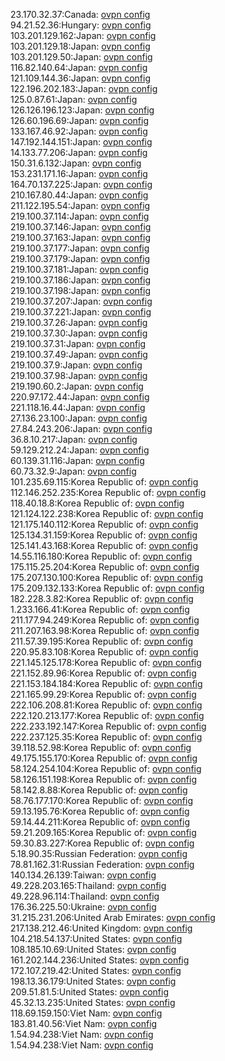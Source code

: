 23.170.32.37:Canada: [ovpn config](vpn/23_170_32_37.ovpn)  
94.21.52.36:Hungary: [ovpn config](vpn/94_21_52_36.ovpn)  
103.201.129.162:Japan: [ovpn config](vpn/103_201_129_162.ovpn)  
103.201.129.18:Japan: [ovpn config](vpn/103_201_129_18.ovpn)  
103.201.129.50:Japan: [ovpn config](vpn/103_201_129_50.ovpn)  
116.82.140.64:Japan: [ovpn config](vpn/116_82_140_64.ovpn)  
121.109.144.36:Japan: [ovpn config](vpn/121_109_144_36.ovpn)  
122.196.202.183:Japan: [ovpn config](vpn/122_196_202_183.ovpn)  
125.0.87.61:Japan: [ovpn config](vpn/125_0_87_61.ovpn)  
126.126.196.123:Japan: [ovpn config](vpn/126_126_196_123.ovpn)  
126.60.196.69:Japan: [ovpn config](vpn/126_60_196_69.ovpn)  
133.167.46.92:Japan: [ovpn config](vpn/133_167_46_92.ovpn)  
147.192.144.151:Japan: [ovpn config](vpn/147_192_144_151.ovpn)  
14.133.77.206:Japan: [ovpn config](vpn/14_133_77_206.ovpn)  
150.31.6.132:Japan: [ovpn config](vpn/150_31_6_132.ovpn)  
153.231.171.16:Japan: [ovpn config](vpn/153_231_171_16.ovpn)  
164.70.137.225:Japan: [ovpn config](vpn/164_70_137_225.ovpn)  
210.167.80.44:Japan: [ovpn config](vpn/210_167_80_44.ovpn)  
211.122.195.54:Japan: [ovpn config](vpn/211_122_195_54.ovpn)  
219.100.37.114:Japan: [ovpn config](vpn/219_100_37_114.ovpn)  
219.100.37.146:Japan: [ovpn config](vpn/219_100_37_146.ovpn)  
219.100.37.163:Japan: [ovpn config](vpn/219_100_37_163.ovpn)  
219.100.37.177:Japan: [ovpn config](vpn/219_100_37_177.ovpn)  
219.100.37.179:Japan: [ovpn config](vpn/219_100_37_179.ovpn)  
219.100.37.181:Japan: [ovpn config](vpn/219_100_37_181.ovpn)  
219.100.37.186:Japan: [ovpn config](vpn/219_100_37_186.ovpn)  
219.100.37.198:Japan: [ovpn config](vpn/219_100_37_198.ovpn)  
219.100.37.207:Japan: [ovpn config](vpn/219_100_37_207.ovpn)  
219.100.37.221:Japan: [ovpn config](vpn/219_100_37_221.ovpn)  
219.100.37.26:Japan: [ovpn config](vpn/219_100_37_26.ovpn)  
219.100.37.30:Japan: [ovpn config](vpn/219_100_37_30.ovpn)  
219.100.37.31:Japan: [ovpn config](vpn/219_100_37_31.ovpn)  
219.100.37.49:Japan: [ovpn config](vpn/219_100_37_49.ovpn)  
219.100.37.9:Japan: [ovpn config](vpn/219_100_37_9.ovpn)  
219.100.37.98:Japan: [ovpn config](vpn/219_100_37_98.ovpn)  
219.190.60.2:Japan: [ovpn config](vpn/219_190_60_2.ovpn)  
220.97.172.44:Japan: [ovpn config](vpn/220_97_172_44.ovpn)  
221.118.16.44:Japan: [ovpn config](vpn/221_118_16_44.ovpn)  
27.136.23.100:Japan: [ovpn config](vpn/27_136_23_100.ovpn)  
27.84.243.206:Japan: [ovpn config](vpn/27_84_243_206.ovpn)  
36.8.10.217:Japan: [ovpn config](vpn/36_8_10_217.ovpn)  
59.129.212.24:Japan: [ovpn config](vpn/59_129_212_24.ovpn)  
60.139.31.116:Japan: [ovpn config](vpn/60_139_31_116.ovpn)  
60.73.32.9:Japan: [ovpn config](vpn/60_73_32_9.ovpn)  
101.235.69.115:Korea Republic of: [ovpn config](vpn/101_235_69_115.ovpn)  
112.146.252.235:Korea Republic of: [ovpn config](vpn/112_146_252_235.ovpn)  
118.40.18.8:Korea Republic of: [ovpn config](vpn/118_40_18_8.ovpn)  
121.124.122.238:Korea Republic of: [ovpn config](vpn/121_124_122_238.ovpn)  
121.175.140.112:Korea Republic of: [ovpn config](vpn/121_175_140_112.ovpn)  
125.134.31.159:Korea Republic of: [ovpn config](vpn/125_134_31_159.ovpn)  
125.141.43.168:Korea Republic of: [ovpn config](vpn/125_141_43_168.ovpn)  
14.55.116.180:Korea Republic of: [ovpn config](vpn/14_55_116_180.ovpn)  
175.115.25.204:Korea Republic of: [ovpn config](vpn/175_115_25_204.ovpn)  
175.207.130.100:Korea Republic of: [ovpn config](vpn/175_207_130_100.ovpn)  
175.209.132.133:Korea Republic of: [ovpn config](vpn/175_209_132_133.ovpn)  
182.228.3.82:Korea Republic of: [ovpn config](vpn/182_228_3_82.ovpn)  
1.233.166.41:Korea Republic of: [ovpn config](vpn/1_233_166_41.ovpn)  
211.177.94.249:Korea Republic of: [ovpn config](vpn/211_177_94_249.ovpn)  
211.207.163.98:Korea Republic of: [ovpn config](vpn/211_207_163_98.ovpn)  
211.57.39.195:Korea Republic of: [ovpn config](vpn/211_57_39_195.ovpn)  
220.95.83.108:Korea Republic of: [ovpn config](vpn/220_95_83_108.ovpn)  
221.145.125.178:Korea Republic of: [ovpn config](vpn/221_145_125_178.ovpn)  
221.152.89.96:Korea Republic of: [ovpn config](vpn/221_152_89_96.ovpn)  
221.153.184.184:Korea Republic of: [ovpn config](vpn/221_153_184_184.ovpn)  
221.165.99.29:Korea Republic of: [ovpn config](vpn/221_165_99_29.ovpn)  
222.106.208.81:Korea Republic of: [ovpn config](vpn/222_106_208_81.ovpn)  
222.120.213.177:Korea Republic of: [ovpn config](vpn/222_120_213_177.ovpn)  
222.233.192.147:Korea Republic of: [ovpn config](vpn/222_233_192_147.ovpn)  
222.237.125.35:Korea Republic of: [ovpn config](vpn/222_237_125_35.ovpn)  
39.118.52.98:Korea Republic of: [ovpn config](vpn/39_118_52_98.ovpn)  
49.175.155.170:Korea Republic of: [ovpn config](vpn/49_175_155_170.ovpn)  
58.124.254.104:Korea Republic of: [ovpn config](vpn/58_124_254_104.ovpn)  
58.126.151.198:Korea Republic of: [ovpn config](vpn/58_126_151_198.ovpn)  
58.142.8.88:Korea Republic of: [ovpn config](vpn/58_142_8_88.ovpn)  
58.76.177.170:Korea Republic of: [ovpn config](vpn/58_76_177_170.ovpn)  
59.13.195.76:Korea Republic of: [ovpn config](vpn/59_13_195_76.ovpn)  
59.14.44.211:Korea Republic of: [ovpn config](vpn/59_14_44_211.ovpn)  
59.21.209.165:Korea Republic of: [ovpn config](vpn/59_21_209_165.ovpn)  
59.30.83.227:Korea Republic of: [ovpn config](vpn/59_30_83_227.ovpn)  
5.18.90.35:Russian Federation: [ovpn config](vpn/5_18_90_35.ovpn)  
78.81.162.31:Russian Federation: [ovpn config](vpn/78_81_162_31.ovpn)  
140.134.26.139:Taiwan: [ovpn config](vpn/140_134_26_139.ovpn)  
49.228.203.165:Thailand: [ovpn config](vpn/49_228_203_165.ovpn)  
49.228.96.114:Thailand: [ovpn config](vpn/49_228_96_114.ovpn)  
176.36.225.50:Ukraine: [ovpn config](vpn/176_36_225_50.ovpn)  
31.215.231.206:United Arab Emirates: [ovpn config](vpn/31_215_231_206.ovpn)  
217.138.212.46:United Kingdom: [ovpn config](vpn/217_138_212_46.ovpn)  
104.218.54.137:United States: [ovpn config](vpn/104_218_54_137.ovpn)  
108.185.10.69:United States: [ovpn config](vpn/108_185_10_69.ovpn)  
161.202.144.236:United States: [ovpn config](vpn/161_202_144_236.ovpn)  
172.107.219.42:United States: [ovpn config](vpn/172_107_219_42.ovpn)  
198.13.36.179:United States: [ovpn config](vpn/198_13_36_179.ovpn)  
209.51.81.5:United States: [ovpn config](vpn/209_51_81_5.ovpn)  
45.32.13.235:United States: [ovpn config](vpn/45_32_13_235.ovpn)  
118.69.159.150:Viet Nam: [ovpn config](vpn/118_69_159_150.ovpn)  
183.81.40.56:Viet Nam: [ovpn config](vpn/183_81_40_56.ovpn)  
1.54.94.238:Viet Nam: [ovpn config](vpn/1_54_94_238.ovpn)  
1.54.94.238:Viet Nam: [ovpn config](vpn/1_54_94_238.ovpn)  
